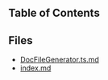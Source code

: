 ## Table of Contents

## Files

- [DocFileGenerator.ts.md](DocFileGenerator.ts.md)
- [index.md](index.md)
